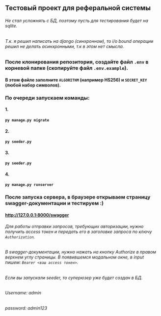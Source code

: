## Тестовый проект для реферальной системы
###### Не стал усложнять с БД, поэтому пусть для тестирования будет на sqlite.
###### Т.к. я решил написать на django (синхронном), то i/o bound операции решил не делать асинхронными, т.к в этом нет смысла. 

### После клонирования репозитория, создайте файл `.env` в корневой папке (скопируйте файл `.env.example`).

#### В этом файле заполните `ALGORITHM` (например HS256) и `SECRET_KEY` (любой набор символов).

### По очереди запускаем команды:

#### 1.
#### `py manage.py migrate`

#### 2. 
#### `py seeder.py`

#### 3.
#### `py seeder.py`

#### 4.
#### `py manage.py runserver`

### После запуска сервера, в браузере открываем страницу swagger-документации и тестируем :)
#### http://127.0.0.1:8000/swagger

###### Для работы отправки запросов, требующих авторизации, нужно получить access токен и передать его в заголовке запроса по ключу `Authorization`.
###### В swagger-документации, нужно нажать на кнопку Authorize в правом верхнем углу страницы. В появившемся модальном окне, в input пишем: `Bearer <ваш access токен>`. 

###### Если вы запускали seeder, то суперюзер уже будет создан в БД.
###### Username: admin
###### password: admin123